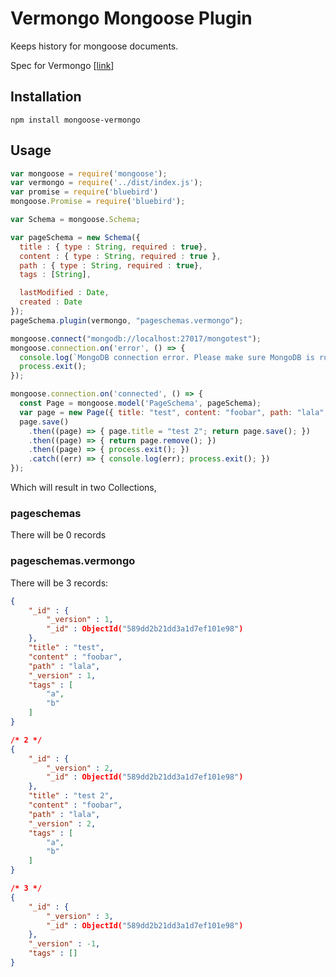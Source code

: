 # Vermongo Mongoose Plugin

Keeps history for mongoose documents.  

Spec for Vermongo [[link](https://github.com/thiloplanz/v7files/wiki/Vermongo)]

## Installation
```
npm install mongoose-vermongo
```

## Usage
```javascript  
var mongoose = require('mongoose');
var vermongo = require('../dist/index.js');
var promise = require('bluebird')
mongoose.Promise = require('bluebird');

var Schema = mongoose.Schema;

var pageSchema = new Schema({
  title : { type : String, required : true},
  content : { type : String, required : true },
  path : { type : String, required : true},
  tags : [String],

  lastModified : Date,
  created : Date
});
pageSchema.plugin(vermongo, "pageschemas.vermongo");

mongoose.connect("mongodb://localhost:27017/mongotest");
mongoose.connection.on('error', () => {
  console.log(`MongoDB connection error. Please make sure MongoDB is running.`);
  process.exit();
});

mongoose.connection.on('connected', () => {
  const Page = mongoose.model('PageSchema', pageSchema);
  var page = new Page({ title: "test", content: "foobar", path: "lala", tags: ["a", "b"] });
  page.save()
    .then((page) => { page.title = "test 2"; return page.save(); })
    .then((page) => { return page.remove(); })
    .then((page) => { process.exit(); })
    .catch((err) => { console.log(err); process.exit(); })
});
```

Which will result in two Collections,

### pageschemas  
There will be 0 records

### pageschemas.vermongo
There will be 3 records:  

```json
{
    "_id" : {
        "_version" : 1,
        "_id" : ObjectId("589dd2b21dd3a1d7ef101e98")
    },
    "title" : "test",
    "content" : "foobar",
    "path" : "lala",
    "_version" : 1,
    "tags" : [ 
        "a", 
        "b"
    ]
}

/* 2 */
{
    "_id" : {
        "_version" : 2,
        "_id" : ObjectId("589dd2b21dd3a1d7ef101e98")
    },
    "title" : "test 2",
    "content" : "foobar",
    "path" : "lala",
    "_version" : 2,
    "tags" : [ 
        "a", 
        "b"
    ]
}

/* 3 */
{
    "_id" : {
        "_version" : 3,
        "_id" : ObjectId("589dd2b21dd3a1d7ef101e98")
    },
    "_version" : -1,
    "tags" : []
}
```
